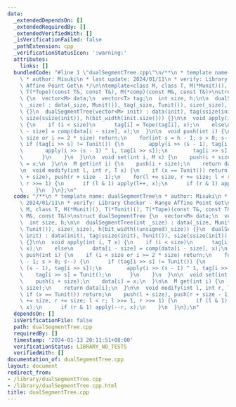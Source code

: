 ```yaml
---
data:
  _extendedDependsOn: []
  _extendedRequiredBy: []
  _extendedVerifiedWith: []
  _isVerificationFailed: false
  _pathExtension: cpp
  _verificationStatusIcon: ':warning:'
  attributes:
    links: []
  bundledCode: "#line 1 \"dualSegmentTree.cpp\"\n/**\n * template name: dualSegmentTree\n\
    \ * author: Misuki\n * last update: 2024/01/11\n * verify: Library Checker - Range\
    \ Affine Point Get\n */\n\ntemplate<class M, class T, M(*Munit)(), T(*Tunit)(),\
    \ T(*Tope)(const T&, const T&), M(*comp)(const M&, const T&)>\nstruct dualSegmentTree\
    \ {\n  vector<M> data;\n  vector<T> tag;\n  int size, h;\n\n  dualSegmentTree(int\
    \ _size) : data(_size, Munit()), tag(_size, Tunit()), size(_size), h(bit_width((unsigned)_size))\
    \ {}\n  dualSegmentTree(vector<M> init) : data(init), tag(ssize(init), Tunit()),\
    \ size(ssize(init)), h(bit_width(init.size())) {}\n\n  void apply(int i, T x)\
    \ {\n    if (i < size)\n      tag[i] = Tope(tag[i], x);\n    else\n      data[i\
    \ - size] = comp(data[i - size], x);\n  }\n\n  void push(int i) {\n    if (i <\
    \ size or i >= 2 * size) return;\n    for(int s = h - 1; s > 0; s--) {\n     \
    \ if (tag[i >> s] != Tunit()) {\n        apply(i >> (s - 1), tag[i >> s]);\n \
    \       apply(i >> (s - 1) ^ 1, tag[i >> s]);\n        tag[i >> s] = Tunit();\n\
    \      }\n    }\n  }\n\n  void set(int i, M x) {\n    push(i + size);\n    data[i]\
    \ = x;\n  }\n\n  M get(int i) {\n    push(i + size);\n    return data[i];\n  }\n\
    \n  void modify(int l, int r, T x) {\n    if (x == Tunit()) return;\n    push(l\
    \ + size), push(r + size - 1);\n    for(l += size, r += size; l < r; l >>= 1,\
    \ r >>= 1) {\n      if (l & 1) apply(l++, x);\n      if (r & 1) apply(--r, x);\n\
    \    }\n  }\n};\n"
  code: "/**\n * template name: dualSegmentTree\n * author: Misuki\n * last update:\
    \ 2024/01/11\n * verify: Library Checker - Range Affine Point Get\n */\n\ntemplate<class\
    \ M, class T, M(*Munit)(), T(*Tunit)(), T(*Tope)(const T&, const T&), M(*comp)(const\
    \ M&, const T&)>\nstruct dualSegmentTree {\n  vector<M> data;\n  vector<T> tag;\n\
    \  int size, h;\n\n  dualSegmentTree(int _size) : data(_size, Munit()), tag(_size,\
    \ Tunit()), size(_size), h(bit_width((unsigned)_size)) {}\n  dualSegmentTree(vector<M>\
    \ init) : data(init), tag(ssize(init), Tunit()), size(ssize(init)), h(bit_width(init.size()))\
    \ {}\n\n  void apply(int i, T x) {\n    if (i < size)\n      tag[i] = Tope(tag[i],\
    \ x);\n    else\n      data[i - size] = comp(data[i - size], x);\n  }\n\n  void\
    \ push(int i) {\n    if (i < size or i >= 2 * size) return;\n    for(int s = h\
    \ - 1; s > 0; s--) {\n      if (tag[i >> s] != Tunit()) {\n        apply(i >>\
    \ (s - 1), tag[i >> s]);\n        apply(i >> (s - 1) ^ 1, tag[i >> s]);\n    \
    \    tag[i >> s] = Tunit();\n      }\n    }\n  }\n\n  void set(int i, M x) {\n\
    \    push(i + size);\n    data[i] = x;\n  }\n\n  M get(int i) {\n    push(i +\
    \ size);\n    return data[i];\n  }\n\n  void modify(int l, int r, T x) {\n   \
    \ if (x == Tunit()) return;\n    push(l + size), push(r + size - 1);\n    for(l\
    \ += size, r += size; l < r; l >>= 1, r >>= 1) {\n      if (l & 1) apply(l++,\
    \ x);\n      if (r & 1) apply(--r, x);\n    }\n  }\n};\n"
  dependsOn: []
  isVerificationFile: false
  path: dualSegmentTree.cpp
  requiredBy: []
  timestamp: '2024-01-13 20:11:51+08:00'
  verificationStatus: LIBRARY_NO_TESTS
  verifiedWith: []
documentation_of: dualSegmentTree.cpp
layout: document
redirect_from:
- /library/dualSegmentTree.cpp
- /library/dualSegmentTree.cpp.html
title: dualSegmentTree.cpp
---
```

